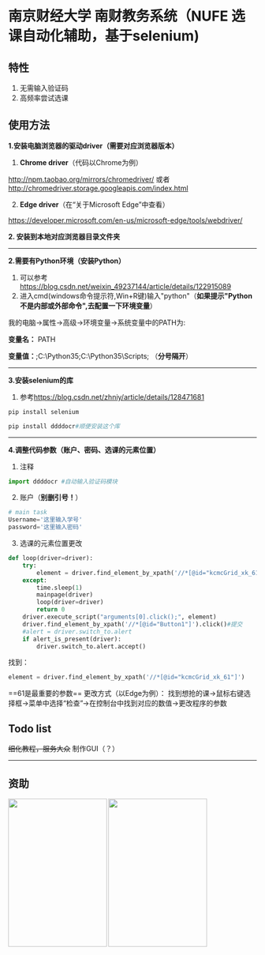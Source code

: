 # 南京财经大学 南财教务系统（NUFE 选课自动化辅助，基于selenium)  
## 特性
1. 无需输入验证码
2. 高频率尝试选课
## 使用方法  

__1.安装电脑浏览器的驱动driver（需要对应浏览器版本）__
  
  1. **Chrome driver**（代码以Chrome为例）
  
  <http://npm.taobao.org/mirrors/chromedriver/>
  或者
  <http://chromedriver.storage.googleapis.com/index.html>
  
  2. **Edge driver**（在“关于Microsoft Edge”中查看）
  
  <https://developer.microsoft.com/en-us/microsoft-edge/tools/webdriver/>

  
__2. 安装到本地对应浏览器目录文件夹__


___

__2.需要有Python环境（安装Python）__
1. 可以参考<https://blog.csdn.net/weixin_49237144/article/details/122915089>
2. 进入cmd(windows命令提示符,Win+R键)输入"python"（**如果提示"Python不是内部或外部命令",去配置一下环境变量**）

我的电脑$\rightarrow$属性$\rightarrow$高级->环境变量$\rightarrow$系统变量中的PATH为:

**变量名：** PATH

**变量值：**;C:\Python35;C:\Python35\Scripts; （**分号隔开**）


___

__3.安装selenium的库__
1. 参考<https://blog.csdn.net/zhniy/article/details/128471681>
```python
pip install selenium
```
```python
pip install ddddocr#顺便安装这个库
```
___


__4.调整代码参数（账户、密码、选课的元素位置）__
1. 注释
```python
import ddddocr #自动输入验证码模块
```
2. 账户（**别删引号！**）
```python
# main task
Username='这里输入学号'
password='这里输入密码'
```
3. 选课的元素位置更改
```python
def loop(driver=driver):
    try:
        element = driver.find_element_by_xpath('//*[@id="kcmcGrid_xk_61"]')
    except:
        time.sleep(1)
        mainpage(driver)
        loop(driver=driver)
        return 0
    driver.execute_script("arguments[0].click();", element)
    driver.find_element_by_xpath('//*[@id="Button1"]').click()#提交
    #alert = driver.switch_to.alert
    if alert_is_present(driver):
        driver.switch_to.alert.accept()
```
找到：
```python
element = driver.find_element_by_xpath('//*[@id="kcmcGrid_xk_61"]')
```
==61是最重要的参数==
更改方式（以Edge为例）：
找到想抢的课$\rightarrow$鼠标右键选择框$\rightarrow$菜单中选择“检查”$\rightarrow$在控制台中找到对应的数值$\rightarrow$更改程序的参数



## Todo list
~~细化教程，服务大众~~
制作GUI（？）

___
## 资助

<img src="https://github.com/VoxHwa/selecting-lesson-fast/blob/main/payment/alipay.jpg" width = "200" height = "300" alt="" align=left />
<img src="https://github.com/VoxHwa/selecting-lesson-fast/blob/main/payment/wechat.jpg" width = "200" height = "300" alt="" align=right/>
